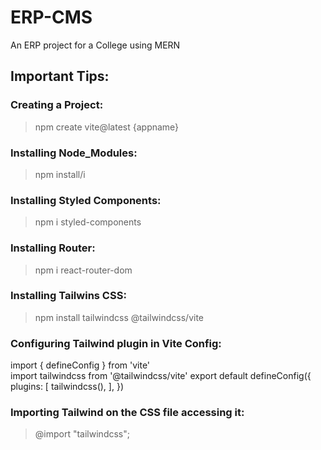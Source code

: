 # ERP-CMS
An ERP project for a College using MERN

## Important Tips:
### Creating a Project:
> npm create vite@latest {appname}
### Installing Node_Modules:
> npm install/i
### Installing Styled Components:
> npm i styled-components
### Installing Router:
> npm i react-router-dom
### Installing Tailwins CSS:
> npm install tailwindcss @tailwindcss/vite
### Configuring Tailwind plugin in Vite Config:
import { defineConfig } from 'vite'  
import tailwindcss from '@tailwindcss/vite'
export default defineConfig({
  plugins: [
    tailwindcss(),
  ],
})
### Importing Tailwind on the CSS file accessing it:
> @import "tailwindcss";
